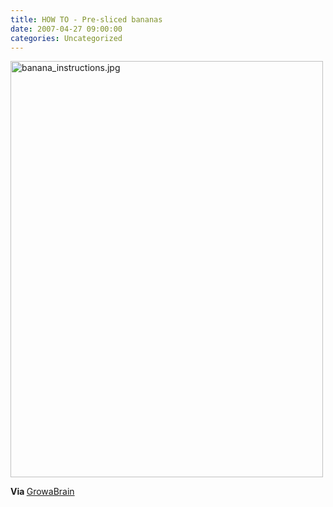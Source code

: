 ```yaml
---
title: HOW TO - Pre-sliced bananas
date: 2007-04-27 09:00:00
categories: Uncategorized
---
```

<a href="/public/uploads/banana_instructions.jpg" rel="lightbox"><img src="/public/uploads/banana_instructions.jpg" alt="banana_instructions.jpg" title="banana_instructions.jpg" border="0" height="666" width="500" /></a>

<strong>Via </strong><a href="http://growabrain.typepad.com/growabrain/2007/04/sliced_banana.html">GrowaBrain</a>
